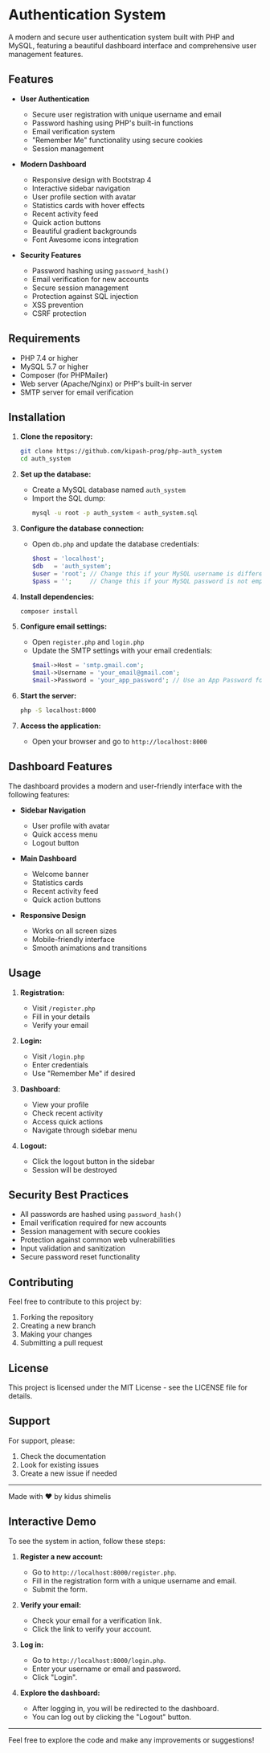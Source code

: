 # Authentication System

A modern and secure user authentication system built with PHP and MySQL, featuring a beautiful dashboard interface and comprehensive user management features.

## Features

- **User Authentication**
  - Secure user registration with unique username and email
  - Password hashing using PHP's built-in functions
  - Email verification system
  - "Remember Me" functionality using secure cookies
  - Session management

- **Modern Dashboard**
  - Responsive design with Bootstrap 4
  - Interactive sidebar navigation
  - User profile section with avatar
  - Statistics cards with hover effects
  - Recent activity feed
  - Quick action buttons
  - Beautiful gradient backgrounds
  - Font Awesome icons integration

- **Security Features**
  - Password hashing using `password_hash()`
  - Email verification for new accounts
  - Secure session management
  - Protection against SQL injection
  - XSS prevention
  - CSRF protection

## Requirements

- PHP 7.4 or higher
- MySQL 5.7 or higher
- Composer (for PHPMailer)
- Web server (Apache/Nginx) or PHP's built-in server
- SMTP server for email verification

## Installation

1. **Clone the repository:**
   ```bash
   git clone https://github.com/kipash-prog/php-auth_system
   cd auth_system
   ```

2. **Set up the database:**
   - Create a MySQL database named `auth_system`
   - Import the SQL dump:
     ```bash
     mysql -u root -p auth_system < auth_system.sql
     ```

3. **Configure the database connection:**
   - Open `db.php` and update the database credentials:
     ```php
     $host = 'localhost';
     $db   = 'auth_system';
     $user = 'root'; // Change this if your MySQL username is different
     $pass = '';     // Change this if your MySQL password is not empty
     ```

4. **Install dependencies:**
   ```bash
   composer install
   ```

5. **Configure email settings:**
   - Open `register.php` and `login.php`
   - Update the SMTP settings with your email credentials:
     ```php
     $mail->Host = 'smtp.gmail.com';
     $mail->Username = 'your_email@gmail.com';
     $mail->Password = 'your_app_password'; // Use an App Password for Gmail
     ```

6. **Start the server:**
   ```bash
   php -S localhost:8000
   ```

7. **Access the application:**
   - Open your browser and go to `http://localhost:8000`

## Dashboard Features

The dashboard provides a modern and user-friendly interface with the following features:

- **Sidebar Navigation**
  - User profile with avatar
  - Quick access menu
  - Logout button

- **Main Dashboard**
  - Welcome banner
  - Statistics cards
  - Recent activity feed
  - Quick action buttons

- **Responsive Design**
  - Works on all screen sizes
  - Mobile-friendly interface
  - Smooth animations and transitions

## Usage

1. **Registration:**
   - Visit `/register.php`
   - Fill in your details
   - Verify your email

2. **Login:**
   - Visit `/login.php`
   - Enter credentials
   - Use "Remember Me" if desired

3. **Dashboard:**
   - View your profile
   - Check recent activity
   - Access quick actions
   - Navigate through sidebar menu

4. **Logout:**
   - Click the logout button in the sidebar
   - Session will be destroyed

## Security Best Practices

- All passwords are hashed using `password_hash()`
- Email verification required for new accounts
- Session management with secure cookies
- Protection against common web vulnerabilities
- Input validation and sanitization
- Secure password reset functionality

## Contributing

Feel free to contribute to this project by:
1. Forking the repository
2. Creating a new branch
3. Making your changes
4. Submitting a pull request

## License

This project is licensed under the MIT License - see the LICENSE file for details.

## Support

For support, please:
1. Check the documentation
2. Look for existing issues
3. Create a new issue if needed

---

Made with ❤️ by kidus shimelis

## Interactive Demo

To see the system in action, follow these steps:

1. **Register a new account:**
   - Go to `http://localhost:8000/register.php`.
   - Fill in the registration form with a unique username and email.
   - Submit the form.

2. **Verify your email:**
   - Check your email for a verification link.
   - Click the link to verify your account.

3. **Log in:**
   - Go to `http://localhost:8000/login.php`.
   - Enter your username or email and password.
   - Click "Login".

4. **Explore the dashboard:**
   - After logging in, you will be redirected to the dashboard.
   - You can log out by clicking the "Logout" button.

---

Feel free to explore the code and make any improvements or suggestions! 
